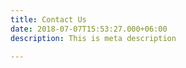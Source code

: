 ```yaml
---
title: Contact Us
date: 2018-07-07T15:53:27.000+06:00
description: This is meta description

---
```

